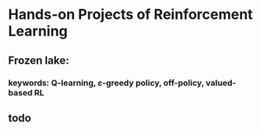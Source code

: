 # Hands-on Projects of Reinforcement Learning

## Frozen lake: 
### keywords: Q-learning, $\varepsilon$-greedy policy, off-policy, valued-based RL

## todo
